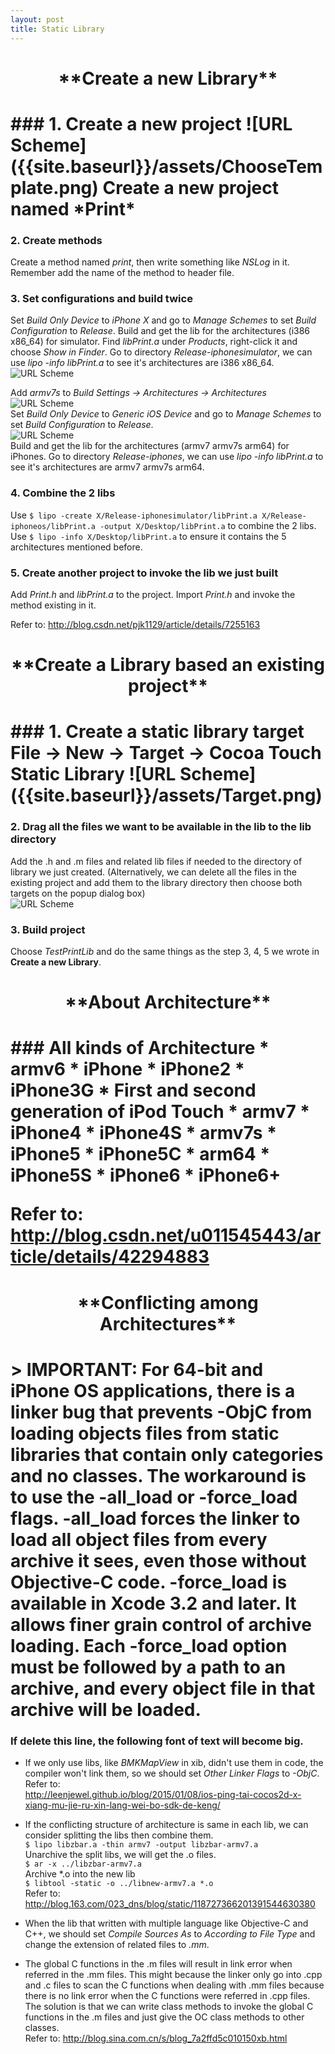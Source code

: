 ```yaml
---
layout: post
title: Static Library
---
```


<h1 style="text-align:center">**Create a new Library**<h1>
### 1. Create a new project
![URL Scheme]({{site.baseurl}}/assets/ChooseTemplate.png)  
Create a new project named *Print*

### 2. Create methods
Create a method named *print*, then write something like *NSLog* in it.
Remember add the name of the method to header file.

### 3. Set configurations and build twice
Set *Build Only Device* to *iPhone X* and go to *Manage Schemes* to
set *Build Configuration* to *Release*.
Build and get the lib for the architectures (i386 x86_64) for simulator.
Find *libPrint.a* under *Products*, right-click it and choose *Show in Finder*.
Go to directory *Release-iphonesimulator*,
we can use *lipo -info libPrint.a* to see it's architectures are i386 x86_64.  
![URL Scheme]({{site.baseurl}}/assets/Simulator_Configuration.png)  

Add *armv7s* to *Build Settings -> Architectures -> Architectures*  
![URL Scheme]({{site.baseurl}}/assets/Armv7s.png)  
Set *Build Only Device* to *Generic iOS Device* and go to *Manage Schemes* to
set *Build Configuration* to *Release*.  
![URL Scheme]({{site.baseurl}}/assets/Before_Compile.png)  
Build and get the lib for the architectures (armv7 armv7s arm64) for iPhones.
Go to directory *Release-iphones*, we can use *lipo -info libPrint.a* to
see it's architectures are armv7 armv7s arm64.

### 4. Combine the 2 libs
Use `$ lipo -create X/Release-iphonesimulator/libPrint.a
X/Release-iphoneos/libPrint.a -output X/Desktop/libPrint.a` to
combine the 2 libs.  
Use `$ lipo -info X/Desktop/libPrint.a`
to ensure it contains the 5 architectures mentioned before.

### 5. Create another project to invoke the lib we just built
Add *Print.h* and *libPrint.a* to the project. Import *Print.h* and
invoke the method existing in it.

Refer to: <http://blog.csdn.net/pjk1129/article/details/7255163>

<h1 style="text-align:center">**Create a Library based an existing project**<h1>
### 1. Create a static library target
File -> New -> Target -> Cocoa Touch Static Library  
![URL Scheme]({{site.baseurl}}/assets/Target.png)  

### 2. Drag all the files we want to be available in the lib to the lib directory
Add the .h and .m files and related lib files if needed to the directory of
library we just created. (Alternatively, we can delete all the files in
  the existing project and add them to the library directory then
  choose both targets on the popup dialog box)  
![URL Scheme]({{site.baseurl}}/assets/AddFileToLib.png)

### 3. Build project
Choose *TestPrintLib* and do the same things as
the step 3, 4, 5 we wrote in **Create a new Library**.

<h1 style="text-align:center">**About Architecture**<h1>
### All kinds of Architecture
* armv6
 * iPhone
 * iPhone2
 * iPhone3G
 * First and second generation of iPod Touch
* armv7
 * iPhone4
 * iPhone4S
* armv7s
 * iPhone5
 * iPhone5C
* arm64
 * iPhone5S
 * iPhone6
 * iPhone6+

Refer to: <http://blog.csdn.net/u011545443/article/details/42294883>

<h1 style="text-align:center">**Conflicting among Architectures**<h1>
> IMPORTANT: For 64-bit and iPhone OS applications, there is a
linker bug that prevents -ObjC from loading objects files from
static libraries that contain only categories and no classes.
The workaround is to use the -all_load or -force_load flags.
-all_load forces the linker to load all object files from every archive it sees,
 even those without Objective-C code.
 -force_load is available in Xcode 3.2 and later.
 It allows finer grain control of archive loading.
 Each -force_load option must be followed by a path to an archive,
 and every object file in that archive will be loaded.

### If delete this line, the following font of text will become big.
* If we only use libs, like *BMKMapView* in xib,
didn't use them in code, the compiler won't link them,
so we should set *Other Linker Flags* to *-ObjC*.  
Refer to:  
<http://leenjewel.github.io/blog/2015/01/08/ios-ping-tai-cocos2d-x-xiang-mu-jie-ru-xin-lang-wei-bo-sdk-de-keng/>

* If the conflicting structure of architecture is same in each lib,
we can consider splitting the libs then combine them.  
`$ lipo libzbar.a -thin armv7 -output libzbar-armv7.a`  
Unarchive the split libs, we will get the .o files.    
`$ ar -x ../libzbar-armv7.a`  
Archive \*.o into the new lib  
`$ libtool -static -o ../libnew-armv7.a *.o`  
Refer to: <http://blog.163.com/023_dns/blog/static/118727366201391544630380>

* When the lib that written with multiple language like Objective-C and C++,
we should set *Compile Sources As* to *According to File Type* and
change the extension of related files to *.mm*.  

* The global C functions in the .m files will result in link error
when referred in the .mm files. This might because the linker only go into
.cpp and .c files to scan the C functions when dealing with .mm files
because there is no link error when the C functions were referred in .cpp files.
The solution is that we can write class methods to invoke the global C functions
in the .m files and just give the OC class methods to other classes.  
Refer to: <http://blog.sina.com.cn/s/blog_7a2ffd5c010150xb.html>

